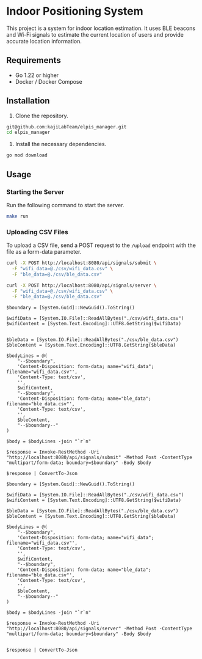 # Indoor Positioning System

This project is a system for indoor location estimation. It uses BLE beacons and Wi-Fi signals to estimate the current location of users and provide accurate location information.

## Requirements

- Go 1.22 or higher
- Docker / Docker Compose

## Installation

1. Clone the repository.

```sh
git@github.com:kajiLabTeam/elpis_manager.git
cd elpis_manager
```

1. Install the necessary dependencies.

```sh
go mod download
```

## Usage

### Starting the Server

Run the following command to start the server.

```sh
make run
```

### Uploading CSV Files

To upload a CSV file, send a POST request to the `/upload` endpoint with the file as a form-data parameter.

```sh
curl -X POST http://localhost:8080/api/signals/submit \
  -F "wifi_data=@./csv/wifi_data.csv" \
  -F "ble_data=@./csv/ble_data.csv"
```

```sh
curl -X POST http://localhost:8080/api/signals/server \
  -F "wifi_data=@./csv/wifi_data.csv" \
  -F "ble_data=@./csv/ble_data.csv"
```

```pwsh
$boundary = [System.Guid]::NewGuid().ToString()

$wifiData = [System.IO.File]::ReadAllBytes("./csv/wifi_data.csv")
$wifiContent = [System.Text.Encoding]::UTF8.GetString($wifiData)


$bleData = [System.IO.File]::ReadAllBytes("./csv/ble_data.csv")
$bleContent = [System.Text.Encoding]::UTF8.GetString($bleData)

$bodyLines = @(
    "--$boundary",
    'Content-Disposition: form-data; name="wifi_data"; filename="wifi_data.csv"',
    'Content-Type: text/csv',
    '',
    $wifiContent,
    "--$boundary",
    'Content-Disposition: form-data; name="ble_data"; filename="ble_data.csv"',
    'Content-Type: text/csv',
    '',
    $bleContent,
    "--$boundary--"
)

$body = $bodyLines -join "`r`n"

$response = Invoke-RestMethod -Uri "http://localhost:8080/api/signals/submit" -Method Post -ContentType "multipart/form-data; boundary=$boundary" -Body $body

$response | ConvertTo-Json
```

```pwsh
$boundary = [System.Guid]::NewGuid().ToString()

$wifiData = [System.IO.File]::ReadAllBytes("./csv/wifi_data.csv")
$wifiContent = [System.Text.Encoding]::UTF8.GetString($wifiData)

$bleData = [System.IO.File]::ReadAllBytes("./csv/ble_data.csv")
$bleContent = [System.Text.Encoding]::UTF8.GetString($bleData)

$bodyLines = @(
    "--$boundary",
    'Content-Disposition: form-data; name="wifi_data"; filename="wifi_data.csv"',
    'Content-Type: text/csv',
    '',
    $wifiContent,
    "--$boundary",
    'Content-Disposition: form-data; name="ble_data"; filename="ble_data.csv"',
    'Content-Type: text/csv',
    '',
    $bleContent,
    "--$boundary--"
)

$body = $bodyLines -join "`r`n"

$response = Invoke-RestMethod -Uri "http://localhost:8080/api/signals/server" -Method Post -ContentType "multipart/form-data; boundary=$boundary" -Body $body


$response | ConvertTo-Json
```
